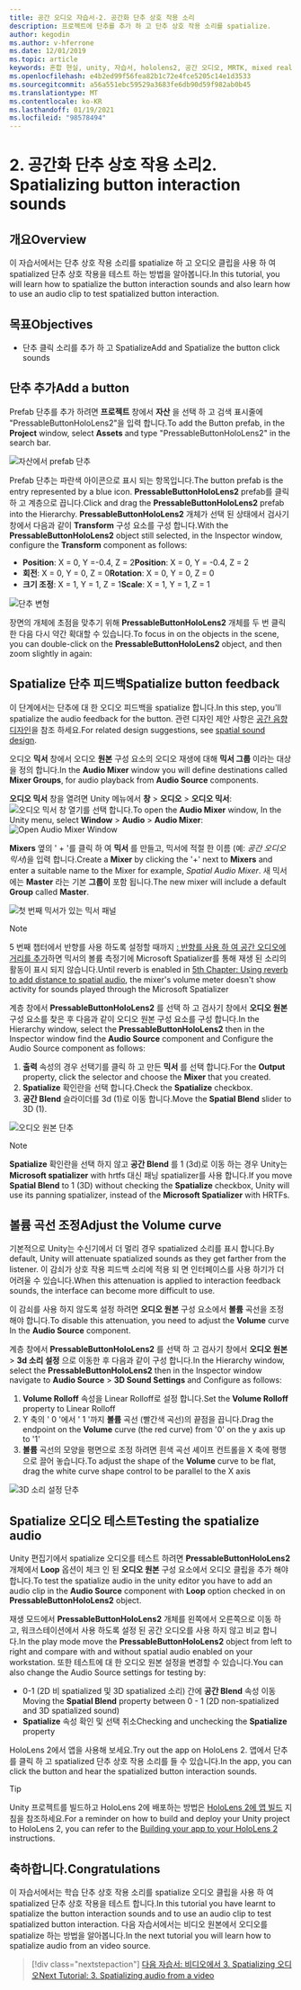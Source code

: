 ```yaml
---
title: 공간 오디오 자습서-2. 공간화 단추 상호 작용 소리
description: 프로젝트에 단추를 추가 하 고 단추 상호 작용 소리를 spatialize.
author: kegodin
ms.author: v-hferrone
ms.date: 12/01/2019
ms.topic: article
keywords: 혼합 현실, unity, 자습서, hololens2, 공간 오디오, MRTK, mixed reality toolkit, UWP, Windows 10, HRTF, head 관련 전송 함수, 반향, Microsoft Spatializer, prefabs, volume curve
ms.openlocfilehash: e4b2ed99f56fea82b1c72e4fce5205c14e1d3533
ms.sourcegitcommit: a56a551ebc59529a3683fe6db90d59f982ab0b45
ms.translationtype: MT
ms.contentlocale: ko-KR
ms.lasthandoff: 01/19/2021
ms.locfileid: "98578494"
---
```

# <a name="2-spatializing-button-interaction-sounds"></a><span data-ttu-id="959ae-105">2. 공간화 단추 상호 작용 소리</span><span class="sxs-lookup"><span data-stu-id="959ae-105">2. Spatializing button interaction sounds</span></span>

## <a name="overview"></a><span data-ttu-id="959ae-106">개요</span><span class="sxs-lookup"><span data-stu-id="959ae-106">Overview</span></span>

<span data-ttu-id="959ae-107">이 자습서에서는 단추 상호 작용 소리를 spatialize 하 고 오디오 클립을 사용 하 여 spatialized 단추 상호 작용을 테스트 하는 방법을 알아봅니다.</span><span class="sxs-lookup"><span data-stu-id="959ae-107">In this tutorial, you will learn how to spatialize the button interaction sounds and also learn how to use an audio clip to test spatialized button interaction.</span></span>  

## <a name="objectives"></a><span data-ttu-id="959ae-108">목표</span><span class="sxs-lookup"><span data-stu-id="959ae-108">Objectives</span></span>

* <span data-ttu-id="959ae-109">단추 클릭 소리를 추가 하 고 Spatialize</span><span class="sxs-lookup"><span data-stu-id="959ae-109">Add and Spatialize the button click sounds</span></span>

## <a name="add-a-button"></a><span data-ttu-id="959ae-110">단추 추가</span><span class="sxs-lookup"><span data-stu-id="959ae-110">Add a button</span></span>

<span data-ttu-id="959ae-111">Prefab 단추를 추가 하려면 **프로젝트** 창에서 **자산** 을 선택 하 고 검색 표시줄에 "PressableButtonHoloLens2"을 입력 합니다.</span><span class="sxs-lookup"><span data-stu-id="959ae-111">To add the Button prefab, in the **Project** window, select **Assets** and type "PressableButtonHoloLens2" in the search bar.</span></span>

![자산에서 prefab 단추](images/spatial-audio/spatial-audio-02-section1-step1-1.png)

<span data-ttu-id="959ae-113">Prefab 단추는 파란색 아이콘으로 표시 되는 항목입니다.</span><span class="sxs-lookup"><span data-stu-id="959ae-113">The button prefab is the entry represented by a blue icon.</span></span> <span data-ttu-id="959ae-114">**PressableButtonHoloLens2** prefab를 클릭 하 고 계층으로 끕니다.</span><span class="sxs-lookup"><span data-stu-id="959ae-114">Click and drag the **PressableButtonHoloLens2** prefab into the Hierarchy.</span></span> <span data-ttu-id="959ae-115">**PressableButtonHoloLens2** 개체가 선택 된 상태에서 검사기 창에서 다음과 같이 **Transform** 구성 요소를 구성 합니다.</span><span class="sxs-lookup"><span data-stu-id="959ae-115">With the **PressableButtonHoloLens2** object still selected, in the Inspector window, configure the **Transform** component as follows:</span></span>

* <span data-ttu-id="959ae-116">**Position**: X = 0, Y =-0.4, Z = 2</span><span class="sxs-lookup"><span data-stu-id="959ae-116">**Position**: X = 0, Y = -0.4, Z = 2</span></span>
* <span data-ttu-id="959ae-117">**회전**: X = 0, Y = 0, Z = 0</span><span class="sxs-lookup"><span data-stu-id="959ae-117">**Rotation**: X = 0, Y = 0, Z = 0</span></span>
* <span data-ttu-id="959ae-118">**크기 조정**: X = 1, Y = 1, Z = 1</span><span class="sxs-lookup"><span data-stu-id="959ae-118">**Scale**: X = 1, Y = 1, Z = 1</span></span>

![단추 변형](images/spatial-audio/spatial-audio-02-section1-step1-2.png)

<span data-ttu-id="959ae-120">장면의 개체에 초점을 맞추기 위해 **PressableButtonHoloLens2** 개체를 두 번 클릭 한 다음 다시 약간 확대할 수 있습니다.</span><span class="sxs-lookup"><span data-stu-id="959ae-120">To focus in on the objects in the scene, you can double-click on the **PressableButtonHoloLens2** object, and then zoom slightly in again:</span></span>

## <a name="spatialize-button-feedback"></a><span data-ttu-id="959ae-121">Spatialize 단추 피드백</span><span class="sxs-lookup"><span data-stu-id="959ae-121">Spatialize button feedback</span></span>

<span data-ttu-id="959ae-122">이 단계에서는 단추에 대 한 오디오 피드백을 spatialize 합니다.</span><span class="sxs-lookup"><span data-stu-id="959ae-122">In this step, you'll spatialize the audio feedback for the button.</span></span> <span data-ttu-id="959ae-123">관련 디자인 제안 사항은 [공간 음향 디자인](../../../design/spatial-sound-design.md)을 참조 하세요.</span><span class="sxs-lookup"><span data-stu-id="959ae-123">For related design suggestions, see [spatial sound design](../../../design/spatial-sound-design.md).</span></span>

<span data-ttu-id="959ae-124">오디오 **믹서** 창에서 오디오 **원본** 구성 요소의 오디오 재생에 대해 **믹서 그룹** 이라는 대상을 정의 합니다.</span><span class="sxs-lookup"><span data-stu-id="959ae-124">In the **Audio Mixer** window you will define destinations called **Mixer Groups**, for audio playback from **Audio Source** components.</span></span>

<span data-ttu-id="959ae-125">**오디오 믹서** 창을 열려면 Unity 메뉴에서 **창**  >  **오디오**  >  **오디오 믹서**: ![ 오디오 믹서 창 열기를 선택 합니다.](images/spatial-audio/spatial-audio-02-section2-step1-1.png)</span><span class="sxs-lookup"><span data-stu-id="959ae-125">To open the **Audio Mixer** window, In the Unity menu, select **Window** > **Audio** > **Audio Mixer**: ![Open Audio Mixer Window](images/spatial-audio/spatial-audio-02-section2-step1-1.png)</span></span>

 <span data-ttu-id="959ae-126">**Mixers** 옆의 ' + '를 클릭 하 여 **믹서** 를 만들고, 믹서에 적절 한 이름 (예: _공간 오디오 믹서_)을 입력 합니다.</span><span class="sxs-lookup"><span data-stu-id="959ae-126">Create a **Mixer** by clicking the '+' next to **Mixers** and enter a suitable name to the Mixer for example, _Spatial Audio Mixer_.</span></span> <span data-ttu-id="959ae-127">새 믹서에는 **Master** 라는 기본 **그룹이** 포함 됩니다.</span><span class="sxs-lookup"><span data-stu-id="959ae-127">The new mixer will include a default **Group** called **Master**.</span></span>

![첫 번째 믹서가 있는 믹서 패널](images/spatial-audio/spatial-audio-02-section2-step1-2.png)

> [!NOTE]
> <span data-ttu-id="959ae-129">5 번째 챕터에서 반향를 사용 하도록 설정할 때까지 [: 반향를 사용 하 여 공간 오디오에 거리를 추가](unity-spatial-audio-ch5.md)하면 믹서의 볼륨 측정기에 Microsoft Spatializer를 통해 재생 된 소리의 활동이 표시 되지 않습니다.</span><span class="sxs-lookup"><span data-stu-id="959ae-129">Until reverb is enabled in [5th Chapter: Using reverb to add distance to spatial audio](unity-spatial-audio-ch5.md), the mixer's volume meter doesn't show activity for sounds played through the Microsoft Spatializer</span></span>

<span data-ttu-id="959ae-130">계층 창에서 **PressableButtonHoloLens2** 를 선택 하 고 검사기 창에서 **오디오 원본** 구성 요소를 찾은 후 다음과 같이 오디오 원본 구성 요소를 구성 합니다.</span><span class="sxs-lookup"><span data-stu-id="959ae-130">In the Hierarchy window, select the **PressableButtonHoloLens2** then in the Inspector window find the **Audio Source** component and Configure the Audio Source component as follows:</span></span>

1. <span data-ttu-id="959ae-131">**출력** 속성의 경우 선택기를 클릭 하 고 만든 **믹서** 를 선택 합니다.</span><span class="sxs-lookup"><span data-stu-id="959ae-131">For the **Output** property, click the selector and choose the **Mixer** that you created.</span></span>
2. <span data-ttu-id="959ae-132">**Spatialize** 확인란을 선택 합니다.</span><span class="sxs-lookup"><span data-stu-id="959ae-132">Check the **Spatialize** checkbox.</span></span>
3. <span data-ttu-id="959ae-133">**공간 Blend** 슬라이더를 3d (1)로 이동 합니다.</span><span class="sxs-lookup"><span data-stu-id="959ae-133">Move the **Spatial Blend** slider to 3D (1).</span></span>

![오디오 원본 단추](images/spatial-audio/spatial-audio-02-section2-step1-3.png)

> [!NOTE]
> <span data-ttu-id="959ae-135">**Spatialize** 확인란을 선택 하지 않고 **공간 Blend** 를 1 (3d)로 이동 하는 경우 Unity는 **Microsoft spatializer** with hrtfs 대신 패닝 spatializer를 사용 합니다.</span><span class="sxs-lookup"><span data-stu-id="959ae-135">If you move **Spatial Blend** to 1 (3D) without checking the **Spatialize** checkbox, Unity will use its panning spatializer, instead of the **Microsoft Spatializer** with HRTFs.</span></span>

## <a name="adjust-the-volume-curve"></a><span data-ttu-id="959ae-136">볼륨 곡선 조정</span><span class="sxs-lookup"><span data-stu-id="959ae-136">Adjust the Volume curve</span></span>

<span data-ttu-id="959ae-137">기본적으로 Unity는 수신기에서 더 멀리 경우 spatialized 소리를 표시 합니다.</span><span class="sxs-lookup"><span data-stu-id="959ae-137">By default, Unity will attenuate spatialized sounds as they get farther from the listener.</span></span> <span data-ttu-id="959ae-138">이 감쇠가 상호 작용 피드백 소리에 적용 되 면 인터페이스를 사용 하기가 더 어려울 수 있습니다.</span><span class="sxs-lookup"><span data-stu-id="959ae-138">When this attenuation is applied to interaction feedback sounds, the interface can become more difficult to use.</span></span>

<span data-ttu-id="959ae-139">이 감쇠를 사용 하지 않도록 설정 하려면 **오디오 원본** 구성 요소에서 **볼륨** 곡선을 조정 해야 합니다.</span><span class="sxs-lookup"><span data-stu-id="959ae-139">To disable this attenuation, you need to adjust the **Volume** curve In the **Audio Source** component.</span></span>

<span data-ttu-id="959ae-140">계층 창에서 **PressableButtonHoloLens2** 를 선택 하 고 검사기 창에서 **오디오 원본**  >  **3d 소리 설정** 으로 이동한 후 다음과 같이 구성 합니다.</span><span class="sxs-lookup"><span data-stu-id="959ae-140">In the Hierarchy window, select the **PressableButtonHoloLens2** then in the Inspector window navigate to  **Audio Source** > **3D Sound Settings** and Configure as follows:</span></span>

1. <span data-ttu-id="959ae-141">**Volume Rolloff** 속성을 Linear Rolloff로 설정 합니다.</span><span class="sxs-lookup"><span data-stu-id="959ae-141">Set the **Volume Rolloff** property to Linear Rolloff</span></span>
2. <span data-ttu-id="959ae-142">Y 축의 ' 0 '에서 ' 1 '까지 **볼륨** 곡선 (빨간색 곡선)의 끝점을 끕니다.</span><span class="sxs-lookup"><span data-stu-id="959ae-142">Drag the endpoint on the **Volume** curve (the red curve) from '0' on the y axis up to '1'</span></span>
3. <span data-ttu-id="959ae-143">**볼륨** 곡선의 모양을 평면으로 조정 하려면 흰색 곡선 셰이프 컨트롤을 X 축에 평행으로 끌어 놓습니다.</span><span class="sxs-lookup"><span data-stu-id="959ae-143">To adjust the shape of the **Volume** curve to be flat, drag the white curve shape control to be parallel to the X axis</span></span>

![3D 소리 설정 단추](images/spatial-audio/spatial-audio-02-section3-step1-1.png)

## <a name="testing-the-spatialize-audio"></a><span data-ttu-id="959ae-145">Spatialize 오디오 테스트</span><span class="sxs-lookup"><span data-stu-id="959ae-145">Testing the spatialize audio</span></span>

<span data-ttu-id="959ae-146">Unity 편집기에서 spatialize 오디오를 테스트 하려면 **PressableButtonHoloLens2** 개체에서 **Loop** 옵션이 체크 인 된 **오디오 원본** 구성 요소에서 오디오 클립을 추가 해야 합니다.</span><span class="sxs-lookup"><span data-stu-id="959ae-146">To test the spatialize audio in the unity editor you have to add an audio clip in the **Audio Source** component with **Loop** option checked in on **PressableButtonHoloLens2** object.</span></span>

<span data-ttu-id="959ae-147">재생 모드에서 **PressableButtonHoloLens2** 개체를 왼쪽에서 오른쪽으로 이동 하 고, 워크스테이션에서 사용 하도록 설정 된 공간 오디오를 사용 하지 않고 비교 합니다.</span><span class="sxs-lookup"><span data-stu-id="959ae-147">In the play mode move the **PressableButtonHoloLens2** object from left to right and compare with and without spatial audio enabled on your workstation.</span></span> <span data-ttu-id="959ae-148">또한 테스트에 대 한 오디오 원본 설정을 변경할 수 있습니다.</span><span class="sxs-lookup"><span data-stu-id="959ae-148">You can also change the Audio Source settings for testing by:</span></span>

* <span data-ttu-id="959ae-149">0-1 (2D 비 spatialized 및 3D spatialized 소리) 간에 **공간 Blend** 속성 이동</span><span class="sxs-lookup"><span data-stu-id="959ae-149">Moving the **Spatial Blend** property between 0 - 1 (2D non-spatialized and 3D spatialized sound)</span></span>
* <span data-ttu-id="959ae-150">**Spatialize** 속성 확인 및 선택 취소</span><span class="sxs-lookup"><span data-stu-id="959ae-150">Checking and unchecking the **Spatialize** property</span></span>

<span data-ttu-id="959ae-151">HoloLens 2에서 앱을 사용해 보세요.</span><span class="sxs-lookup"><span data-stu-id="959ae-151">Try out the app on HoloLens 2.</span></span> <span data-ttu-id="959ae-152">앱에서 단추를 클릭 하 고 spatialized 단추 상호 작용 소리를 들 수 있습니다.</span><span class="sxs-lookup"><span data-stu-id="959ae-152">In the app, you can click the button and hear the spatialized button interaction sounds.</span></span>

> [!TIP]
> <span data-ttu-id="959ae-153">Unity 프로젝트를 빌드하고 HoloLens 2에 배포하는 방법은 [HoloLens 2에 앱 빌드](mr-learning-base-02.md#building-your-application-to-your-hololens-2) 지침을 참조하세요.</span><span class="sxs-lookup"><span data-stu-id="959ae-153">For a reminder on how to build and deploy your Unity project to HoloLens 2, you can refer to the [Building your app to your HoloLens 2](mr-learning-base-02.md#building-your-application-to-your-hololens-2) instructions.</span></span>

## <a name="congratulations"></a><span data-ttu-id="959ae-154">축하합니다.</span><span class="sxs-lookup"><span data-stu-id="959ae-154">Congratulations</span></span>

<span data-ttu-id="959ae-155">이 자습서에서는 학습 단추 상호 작용 소리를 spatialize 오디오 클립을 사용 하 여 spatialized 단추 상호 작용을 테스트 합니다.</span><span class="sxs-lookup"><span data-stu-id="959ae-155">In this tutorial you have learnt to spatialize the button interaction sounds and to use an audio clip to test spatialized button interaction.</span></span> <span data-ttu-id="959ae-156">다음 자습서에서는 비디오 원본에서 오디오를 spatialize 하는 방법을 알아봅니다.</span><span class="sxs-lookup"><span data-stu-id="959ae-156">In the next tutorial you will learn how to spatialize audio from an video source.</span></span>

> [!div class="nextstepaction"]
> [<span data-ttu-id="959ae-157">다음 자습서: 비디오에서 3. Spatializing 오디오</span><span class="sxs-lookup"><span data-stu-id="959ae-157">Next Tutorial: 3. Spatializing audio from a video</span></span>](unity-spatial-audio-ch3.md)
